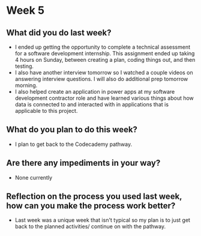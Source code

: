 # Week 5

## What did you do last week?
- I ended up getting the opportunity to complete a technical assessment for a software development internship. This assignment ended up taking 4 hours on Sunday, between creating a plan, coding things out, and then testing.
- I also have another interview tomorrow so I watched a couple videos on answering interview questions. I will also do additional prep tomorrow morning.
- I also helped create an application in power apps at my software development contractor role and have learned various things about how data is connected to and interacted with in applications that is applicable to this project.

## What do you plan to do this week?
- I plan to get back to the Codecademy pathway.

## Are there any impediments in your way?
- None currently

## Reflection on the process you used last week, how can you make the process work better?
- Last week was a unique week that isn't typical so my plan is to just get back to the planned activities/ continue on with the pathway.
